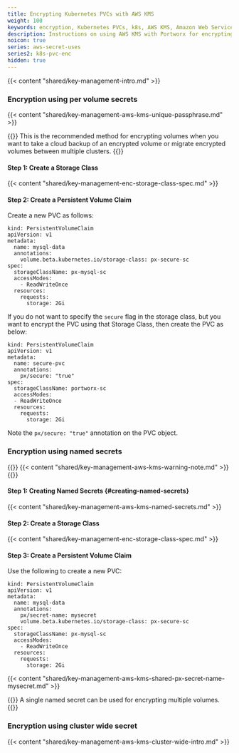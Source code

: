 ```yaml
---
title: Encrypting Kubernetes PVCs with AWS KMS
weight: 100
keywords: encryption, Kubernetes PVCs, k8s, AWS KMS, Amazon Web Services, Key Management Service
description: Instructions on using AWS KMS with Portworx for encrypting PVCs
noicon: true
series: aws-secret-uses
series2: k8s-pvc-enc
hidden: true
---
```


{{< content "shared/key-management-intro.md" >}}

### Encryption using per volume secrets

{{< content "shared/key-management-aws-kms-unique-passphrase.md" >}}

{{<info>}}
This is the recommended method for encrypting volumes when you want to take a cloud backup of an encrypted volume or migrate encrypted volumes between multiple clusters.
{{</info>}}

#### Step 1: Create a Storage Class

{{< content "shared/key-management-enc-storage-class-spec.md" >}}

#### Step 2: Create a Persistent Volume Claim

Create a new PVC as follows:

```text
kind: PersistentVolumeClaim
apiVersion: v1
metadata:
  name: mysql-data
  annotations:
    volume.beta.kubernetes.io/storage-class: px-secure-sc
spec:
  storageClassName: px-mysql-sc
  accessModes:
    - ReadWriteOnce
  resources:
    requests:
      storage: 2Gi

```

If you do not want to specify the `secure` flag in the storage class, but you want to encrypt the PVC using that Storage Class, then create the PVC as below:

```text
kind: PersistentVolumeClaim
apiVersion: v1
metadata:
  name: secure-pvc
  annotations:
    px/secure: "true"
spec:
  storageClassName: portworx-sc
  accessModes:
  - ReadWriteOnce
  resources:
    requests:
      storage: 2Gi
```
Note the `px/secure: "true"` annotation on the PVC object.

### Encryption using named secrets

{{<info>}}
{{< content "shared/key-management-aws-kms-warning-note.md" >}}
{{</info>}}

#### Step 1: Creating Named Secrets {#creating-named-secrets}

{{< content "shared/key-management-aws-kms-named-secrets.md" >}}

#### Step 2: Create a Storage Class

{{< content "shared/key-management-enc-storage-class-spec.md" >}}

#### Step 3: Create a Persistent Volume Claim

Use the following to create a new PVC:

```text
kind: PersistentVolumeClaim
apiVersion: v1
metadata:
  name: mysql-data
  annotations:
    px/secret-name: mysecret
    volume.beta.kubernetes.io/storage-class: px-secure-sc
spec:
  storageClassName: px-mysql-sc
  accessModes:
    - ReadWriteOnce
  resources:
    requests:
      storage: 2Gi

```

{{< content "shared/key-management-aws-kms-shared-px-secret-name-mysecret.md" >}}

{{<info>}}
A single named secret can be used for encrypting multiple volumes.
{{</info>}}

### Encryption using cluster wide secret

{{< content "shared/key-management-aws-kms-cluster-wide-intro.md" >}}
